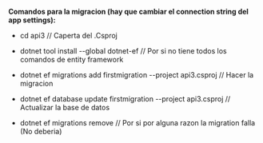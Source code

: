 **Comandos para la migracion (hay que cambiar el connection string del app settings):** 
- cd api3 // Caperta del .Csproj
- dotnet tool install --global dotnet-ef // Por si no tiene todos los comandos de entity framework
- dotnet ef migrations add firstmigration --project api3.csproj // Hacer la migracion
- dotnet ef database update firstmigration --project api3.csproj // Actualizar la base de datos

- dotnet ef migrations remove // Por si por alguna razon la migration falla (No deberia)


